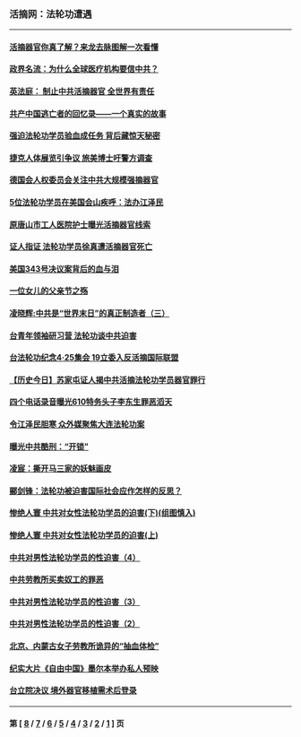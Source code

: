 ### 活摘网：法轮功遭遇
---
#### [活摘器官你真了解？来龙去脉图解一次看懂](../../pages/nf5881/n13013820.md?06240430) 
#### [政界名流：为什么全球医疗机构要信中共？](../../pages/nf5881/n11945479.md?06240430) 
#### [英法庭： 制止中共活摘器官 全世界有责任](../../pages/nf5881/n11330691.md?06240430) 
#### [共产中国逃亡者的回忆录——一个真实的故事](../../pages/nf5881/n10918649.md?06240430) 
#### [强迫法轮功学员验血成任务 背后藏惊天秘密](../../pages/nf5881/n4252384.md?06240430) 
#### [捷克人体展览引争议 旅美博士吁警方调查](../../pages/nf5881/n9429187.md?06240430) 
#### [德国会人权委员会关注中共大规模强摘器官](../../pages/nf5881/n8418950.md?06240430) 
#### [5位法轮功学员在美国会山疾呼：法办江泽民](../../pages/nf5881/n8101519.md?06240430) 
#### [原唐山市工人医院护士曝光活摘器官线索](../../pages/nf5881/n8076384.md?06240430) 
#### [证人指证 法轮功学员徐真遭活摘器官死亡](../../pages/nf5881/n8042467.md?06240430) 
#### [美国343号决议案背后的血与泪](../../pages/nf5881/n8020684.md?06240430) 
#### [一位女儿的父亲节之殇](../../pages/nf5881/n8014122.md?06240430) 
#### [凌晓辉:中共是“世界末日”的真正制造者（三）](../../pages/nf5881/n4210333.md?06240430) 
#### [台青年领袖研习营 法轮功谈中共迫害](../../pages/nf5881/n4141857.md?06240430) 
#### [台法轮功纪念4‧25集会 19立委入反活摘国际联盟](../../pages/nf5881/n4141821.md?06240430) 
#### [【历史今日】苏家屯证人揭中共活摘法轮功学员器官罪行](../../pages/nf5881/n4135912.md?06240430) 
#### [四个电话录音曝光610特务头子李东生罪恶滔天](../../pages/nf5881/n4040060.md?06240430) 
#### [令江泽民胆寒 众外媒聚焦大连法轮功案](../../pages/nf5881/n3932671.md?06240430) 
#### [曝光中共酷刑：“开锁”](../../pages/nf5881/n3889373.md?06240430) 
#### [凌宸：撕开马三家的妖魅画皮](../../pages/nf5881/n3849369.md?06240430) 
#### [郦剑锋：法轮功被迫害国际社会应作怎样的反思？](../../pages/nf5881/n3824560.md?06240430) 
#### [惨绝人寰 中共对女性法轮功学员的迫害(下)(组图慎入)](../../pages/nf5881/n3816285.md?06240430) 
#### [惨绝人寰 中共对女性法轮功学员的迫害(上)](../../pages/nf5881/n3815374.md?06240430) 
#### [中共对男性法轮功学员的性迫害（4）](../../pages/nf5881/n3769144.md?06240430) 
#### [中共劳教所买卖奴工的罪恶](../../pages/nf5881/n3769378.md?06240430) 
#### [中共对男性法轮功学员的性迫害（3）](../../pages/nf5881/n3768231.md?06240430) 
#### [中共对男性法轮功学员的性迫害（2）](../../pages/nf5881/n3767211.md?06240430) 
#### [北京、内蒙古女子劳教所诡异的“抽血体检”](../../pages/nf5881/n3753158.md?06240430) 
#### [纪实大片《自由中国》墨尔本举办私人预映](../../pages/nf5881/n3743337.md?06240430) 
#### [台立院决议 境外器官移植需术后登录](../../pages/nf5881/n3741520.md?06240430) 

---
#### 第 [ [8](./8.md?06240430) / [7](./7.md?06240430) / [6](./6.md?06240430) / [5](./5.md?06240430) / [4](./4.md?06240430) / [3](./3.md?06240430) / [2](./2.md?06240430) / [1](./1.md?06240430) ] 页

